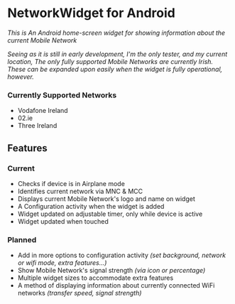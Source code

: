 NetworkWidget for Android
================================

_This is An Android home-screen widget for showing information about the current Mobile Network_

*Seeing as it is still in early development, I'm the only tester, and my current location, The only fully supported Mobile Networks are currently Irish. These can be expanded upon easily when the widget is fully operational, however.*

### Currently Supported Networks

* Vodafone Ireland
* 02.ie
* Three Ireland

Features
--------

### Current

* Checks if device is in Airplane mode
* Identifies current network via MNC & MCC
* Displays current Mobile Network's logo and name on widget
* A Configuration activity when the widget is added
* Widget updated on adjustable timer, only while device is active
* Widget updated when touched

### Planned

* Add in more options to configuration activity _(set background, network or wifi mode, extra features...)_
* Show Mobile Network's signal strength _(via icon or percentage)_
* Multiple widget sizes to accommodate extra features
* A method of displaying information about currently connected WiFi networks _(transfer speed, signal strength)_

